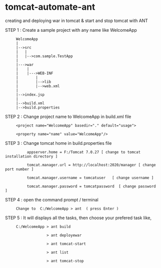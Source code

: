 tomcat-automate-ant
===================

creating and deploying war in tomcat &amp; start and stop tomcat with ANT

STEP 1 :  Create a sample project with any name like WelcomeApp
              
         WelcomeApp
         |
         |-->src
         |   |
         |   |-->com.sample.TestApp
         |
         |--->war
         |    |
         |    |--->WEB-INF
         |        |
         |        |-->lib
         |        |-->web.xml
         |
         |-->index.jsp  
         |
         |-->build.xml
         |-->build.properties
         
         
STEP 2 : Change project name to WelcomeApp in build.xml file
         
         <project name="WelcomeApp" basedir="." default="usage">
         
         <property name="name" value="WelcomeApp"/>
         
STEP 3 : Change tomcat home in build.properties file
          
              appserver.home = F:/Tomcat 7.0.27 [ change to tomcat installation directory ]
              
              tomcat.manager.url = http://localhost:2020/manager [ change port number ]
              
              tomcat.manager.username = tomcatuser   [ change username ]
              
              tomcat.manager.password = tomcatpassword  [ change password ]
              
              
STEP 4 : open the command prompt / terminal 
         
         Change to  C:/WelcomeApp > ant  ( press Enter )
         
         
STEP 5 : It will displays all the tasks, then choose your prefered task like,
         
         C:/WelcomeApp > ant build
                     
                       > ant deployewar
                       
                       > ant tomcat-start
                       
                       > ant list
                       
                       > ant tomcat-stop
                                       
